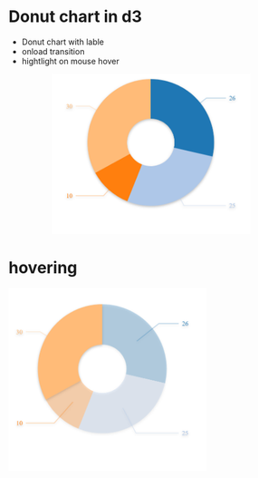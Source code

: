 # Donut chart in d3

* Donut chart with lable
* onload transition
* hightlight on mouse hover



<p align="center">
  
  <img src="https://github.com/Maryam0187/Pie-d3/blob/master/Screenshot%20(2).png" width="350">

</p>

<p align="center">
  
 # hovering 
 <img src="https://github.com/Maryam0187/Pie-d3/blob/master/pie.png" width="350" title="hover">
  </p>
